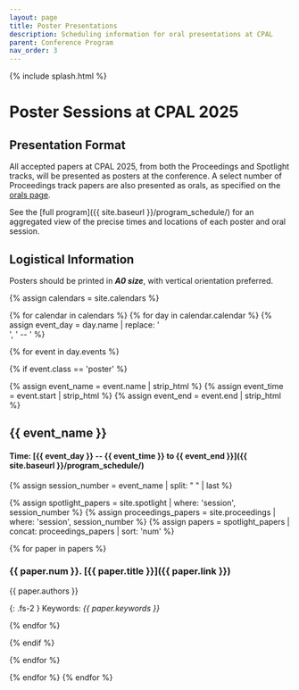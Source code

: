```yaml
---
layout: page
title: Poster Presentations
description: Scheduling information for oral presentations at CPAL
parent: Conference Program
nav_order: 3
---
```


{% include splash.html %}

# Poster Sessions at CPAL 2025

## Presentation Format

All accepted papers at CPAL 2025, from both the Proceedings and Spotlight
tracks, will be presented as posters at the conference. A select number of
Proceedings track papers are also presented as orals, as specified on the [orals
page]({{site.baseurl}}/orals).

See the [full program]({{ site.baseurl }}/program_schedule/) for an aggregated
view of the precise times and locations of each poster and oral session.

## Logistical Information

Posters should be printed in ***A0 size***, with vertical orientation preferred.


<!-- Loop over oral sessions in the calendar. -->
{% assign calendars = site.calendars %}

{% for calendar in calendars %}
{% for day in calendar.calendar %}
{% assign event_day = day.name | replace: '<br>', ' -- ' %}

{% for event in day.events %}

{% if event.class == 'poster' %}

<!-- print information for this session. -->
{% assign event_name = event.name | strip_html %}
{% assign event_time = event.start | strip_html %}
{% assign event_end = event.end | strip_html %}
## {{ event_name }}
#### Time: [{{ event_day }} -- {{ event_time }} to {{ event_end }}]({{ site.baseurl }}/program_schedule/)

<!-- print papers for this session. -->
{% assign session_number = event_name | split: " " | last %}

{% assign spotlight_papers = site.spotlight | where: 'session', session_number %}
{% assign proceedings_papers = site.proceedings | where: 'session', session_number %}
{% assign papers = spotlight_papers | concat: proceedings_papers | sort: 'num' %}

{% for paper in papers %}

### {{ paper.num }}. [{{ paper.title }}]({{ paper.link }})
{{ paper.authors }}

{: .fs-2 }
Keywords: *{{ paper.keywords }}*

{% endfor %}

{% endif %}

{% endfor %}

{% endfor %}
{% endfor %}
